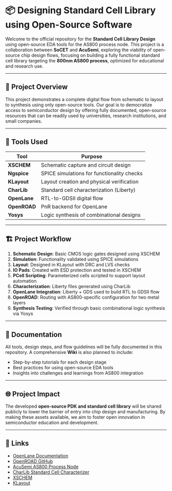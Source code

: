 # 📦 Designing Standard Cell Library using Open-Source Software

Welcome to the official repository for the **Standard Cell Library Design** using open-source EDA tools for the AS800 process node. This project is a collaboration between **SoCET** and **AcuSemi**, exploring the viability of open-source chip design flows, focusing on building a fully functional standard cell library targeting the **800nm AS800 process**, optimized for educational and research use.

---

## 🚀 Project Overview

This project demonstrates a complete digital flow from schematic to layout to synthesis using only open-source tools. Our goal is to democratize access to semiconductor design by offering fully documented, open-source resources that can be readily used by universities, research institutions, and small companies.

---

## 🧰 Tools Used

| Tool         | Purpose                                     |
|--------------|---------------------------------------------|
| **XSCHEM**   | Schematic capture and circuit design        |
| **Ngspice**  | SPICE simulations for functionality checks  |
| **KLayout**  | Layout creation and physical verification   |
| **CharLib**  | Standard cell characterization (Liberty)    |
| **OpenLane** | RTL-to-GDSII digital flow                   |
| **OpenROAD** | PnR backend for OpenLane                    |
| **Yosys**    | Logic synthesis of combinational designs    |

---

## 🏗️ Project Workflow

1. **Schematic Design**: Basic CMOS logic gates designed using XSCHEM
2. **Simulation**: Functionality validated using SPICE simulations
3. **Layout**: Designed in KLayout with DRC and LVS checks
4. **IO Pads**: Created with ESD protection and tested in XSCHEM
5. **PCell Scripting**: Parameterized cells scripted to support layout automation
6. **Characterization**: Liberty files generated using CharLib
7. **OpenLane Integration**: Liberty + GDS used to build RTL to GDSII flow
8. **OpenROAD**: Routing with AS800-specific configuration for two metal layers
9. **Synthesis Testing**: Verified through basic combinational logic synthesis via Yosys

---

## 📘 Documentation

All tools, design steps, and flow guidelines will be fully documented in this repository. A comprehensive **Wiki** is also planned to include:

- Step-by-step tutorials for each design stage
- Best practices for using open-source EDA tools
- Insights into challenges and learnings from AS800 integration

---

## 🌐 Project Impact

The developed **open-source PDK and standard cell library** will be shared publicly to lower the barrier of entry into chip design and manufacturing. By making these assets available, we aim to foster open innovation in semiconductor education and development.

---

## 🔗 Links

- [OpenLane Documentation](https://github.com/The-OpenROAD-Project/OpenLane)
- [OpenROAD GitHub](https://github.com/The-OpenROAD-Project/OpenROAD)
- [AcuSemi AS800 Process Node](https://acusemi.com/)
- [CharLib Standard Cell Characterizer](https://github.com/efabless/charLib)
- [XSCHEM](https://github.com/StefanSchippers/xschem)
- [KLayout](https://www.klayout.de/)

